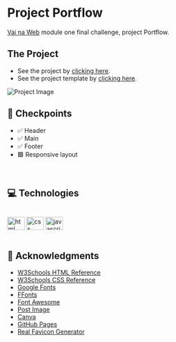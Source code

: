# Project Portflow

[Vai na Web](https://www.vainaweb.com.br) module one final challenge, project Portflow.


## The Project

- See the project by [clicking here](https://hamomgs.github.io/portflow/).
- See the project template by [clicking here](https://xd.adobe.com/view/13ead2e1-3ac9-44a1-b4cb-14736da07bb0-46b9/).

![Project Image](https://i.postimg.cc/sgK6Xdg8/image.png)
<br>

## 📍 Checkpoints

- ✅ Header
- ✅ Main
- ✅ Footer
- 🟩 Responsive layout
<br>

## 💻 Technologies

<div style="display: inline_block"><br>
 <img align="center" height="30" width="40" alt="html icon" src="https://cdn.jsdelivr.net/gh/devicons/devicon/icons/html5/html5-original.svg" />
 <img align="center" height="30" width="40" alt="css icon" src="https://cdn.jsdelivr.net/gh/devicons/devicon/icons/css3/css3-original.svg" />
 <img align="center" height="30" width="40" alt="javascript icon" src="https://cdn.jsdelivr.net/gh/devicons/devicon/icons/javascript/javascript-plain.svg" />
</div>
</br>

## 💚 Acknowledgments

* [W3Schools HTML Reference](https://www.w3schools.com/tags/)
* [W3Schools CSS Reference](https://www.w3schools.com/cssref/)
* [Google Fonts](https://fonts.google.com)
* [FFonts](www.ffonts.net/)
* [Font Awesome](https://fontawesome.com)
* [Post Image](https://postimages.org)
* [Canva](https://canva.com)
* [GitHub Pages](https://pages.github.com)
* [Real Favicon Generator](https://realfavicongenerator.net)